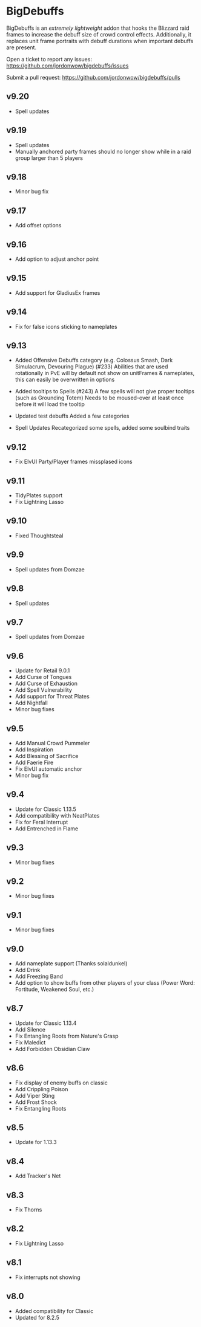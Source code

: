 # BigDebuffs

BigDebuffs is an _extremely lightweight_ addon that hooks the Blizzard raid frames to increase the debuff size of crowd control effects. Additionally, it replaces unit frame portraits with debuff durations when important debuffs are present.

Open a ticket to report any issues:
https://github.com/jordonwow/bigdebuffs/issues

Submit a pull request:
https://github.com/jordonwow/bigdebuffs/pulls

## v9.20
* Spell updates

## v9.19
* Spell updates
* Manually anchored party frames should no longer show while in a raid group larger than 5 players

## v9.18
* Minor bug fix

## v9.17
* Add offset options

## v9.16
* Add option to adjust anchor point

## v9.15
* Add support for GladiusEx frames

## v9.14
* Fix for false icons sticking to nameplates

## v9.13
* Added Offensive Debuffs category (e.g. Colossus Smash, Dark Simulacrum, Devouring Plague) (#233)
Abilities that are used rotationally in PvE will by default not show on unitFrames & nameplates, this can easily be overwritten in options

* Added tooltips to Spells (#243)
A few spells will not give proper tooltips (such as Grounding Totem)
Needs to be moused-over at least once before it will load the tooltip

* Updated test debuffs
Added a few categories

* Spell Updates
Recategorized some spells, added some soulbind traits

## v9.12
* Fix ElvUI Party/Player frames missplased icons

## v9.11
* TidyPlates support
* Fix Lightning Lasso

## v9.10
* Fixed Thoughtsteal

## v9.9
* Spell updates from Domzae

## v9.8
* Spell updates

## v9.7
* Spell updates from Domzae

## v9.6
* Update for Retail 9.0.1
* Add Curse of Tongues
* Add Curse of Exhaustion
* Add Spell Vulnerability
* Add support for Threat Plates
* Add Nightfall
* Minor bug fixes

## v9.5
* Add Manual Crowd Pummeler
* Add Inspiration
* Add Blessing of Sacrifice
* Add Faerie Fire
* Fix ElvUI automatic anchor
* Minor bug fix

## v9.4
* Update for Classic 1.13.5
* Add compatibility with NeatPlates
* Fix for Feral Interrupt
* Add Entrenched in Flame

## v9.3
* Minor bug fixes

## v9.2
* Minor bug fixes

## v9.1
* Minor bug fixes

## v9.0
* Add nameplate support (Thanks solaldunkel)
* Add Drink
* Add Freezing Band
* Add option to show buffs from other players of your class (Power Word: Fortitude, Weakened Soul, etc.)

## v8.7
* Update for Classic 1.13.4
* Add Silence
* Fix Entangling Roots from Nature's Grasp
* Fix Maledict
* Add Forbidden Obsidian Claw

## v8.6
* Fix display of enemy buffs on classic
* Add Crippling Poison
* Add Viper Sting
* Add Frost Shock
* Fix Entangling Roots

## v8.5
* Update for 1.13.3

## v8.4
* Add Tracker's Net

## v8.3
* Fix Thorns

## v8.2
* Fix Lightning Lasso

## v8.1
* Fix interrupts not showing

## v8.0
* Added compatibility for Classic
* Updated for 8.2.5
